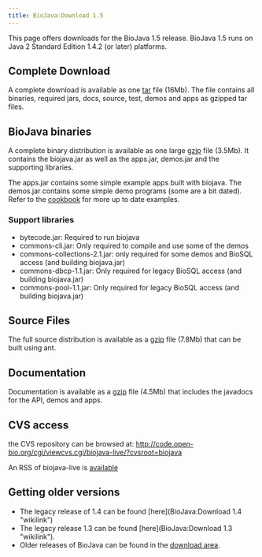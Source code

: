```yaml
---
title: BioJava:Download 1.5
---
```


This page offers downloads for the BioJava 1.5 release. BioJava 1.5 runs
on Java 2 Standard Edition 1.4.2 (or later) platforms.

Complete Download
-----------------

A complete download is available as one
[tar](http://www.biojava.org/download/bj15/all/BioJava1.5-all.tar) file
(16Mb). The file contains all binaries, required jars, docs, source,
test, demos and apps as gzipped tar files.

BioJava binaries
----------------

A complete binary distribution is available as one large
[gzip](http://www.biojava.org/download/bj15/bin/BioJava1.5-bin.tar.gz)
file (3.5Mb). It contains the biojava.jar as well as the apps.jar,
demos.jar and the supporting libraries.

The apps.jar contains some simple example apps built with biojava. The
demos.jar contains some simple demo programs (some are a bit dated).
Refer to the [cookbook](BioJava:Cookbook "wikilink") for more up to date
examples.

### Support libraries

-   bytecode.jar: Required to run biojava
-   commons-cli.jar: Only required to compile and use some of the demos
-   commons-collections-2.1.jar: only required for some demos and BioSQL
    access (and building biojava.jar)
-   commons-dbcp-1.1.jar: Only required for legacy BioSQL access (and
    building biojava.jar)
-   commons-pool-1.1.jar: Only required for legacy BioSQL access (and
    building biojava.jar)

Source Files
------------

The full source distribution is available as a
[gzip](http://www.biojava.org/download/bj15/src/BioJava1.5-src.tar.gz)
file (7.8Mb) that can be built using ant.

Documentation
-------------

Documentation is available as a
[gzip](http://www.biojava.org/download/bj15/doc/BioJava1.5-doc.tar.gz)
file (4.5Mb) that includes the javadocs for the API, demos and apps.

CVS access
----------

the CVS repository can be browsed at:
<http://code.open-bio.org/cgi/viewcvs.cgi/biojava-live/?cvsroot=biojava>

An RSS of biojava-live is
[available](http://www.biojava.org/CVS2RSS/biojava-live.rss)

Getting older versions
----------------------

-   The legacy release of 1.4 can be found
    [here](BioJava:Download 1.4 "wikilink")
-   The legacy release 1.3 can be found
    [here](BioJava:Download 1.3 "wikilink").
-   Older releases of BioJava can be found in the [download
    area](http://www.biojava.org/download/).

